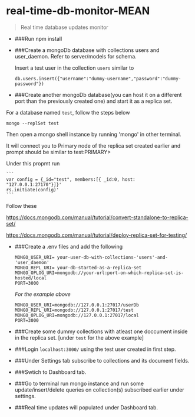 # real-time-db-monitor-MEAN
> Real time database updates monitor

- ###Run npm install

- ###Create a mongoDb database with collections users and user_daemon. Refer to server/models for schema.

  Insert a test user in the collection `users` similar to 
  
    `db.users.insert({"username":"dummy-username","password":"dummy-password"})`
    
- ###Create another mongoDb database(you can host it on a different port than the previously created one) and start it as a replica set.

For a database named `test`, follow the steps below 

  `mongo --replSet test`
  
  Then open a mongo shell instance by running 'mongo' in other terminal.
  
  It will connect you to Primary node of the replica set created earlier and prompt should be similar to test:PRIMARY>
  
  Under this propmt run 
  
    ```
    var config = {_id="test", members:[{ _id:0, host: "127.0.0.1:27170"}]}'
    rs.initiate(config)'
    ```
    
Follow these

https://docs.mongodb.com/manual/tutorial/convert-standalone-to-replica-set/
    
https://docs.mongodb.com/manual/tutorial/deploy-replica-set-for-testing/

- ###Create a .env files and add the following

  ```
  MONGO_USER_URI= your-user-db-with-collections-'users'-and-'user_daemon'
  MONGO_REPL_URI= your-db-started-as-a-replica-set
  MONGO_OPLOG_URI=mongodb://your-url:port-on-which-replica-set-is-hosted/local
  PORT=3000
  ```
  
  *For the example above*
  
  ```
  MONGO_USER_URI=mongodb://127.0.0.1:27017/userDb
  MONGO_REPL_URI=mongodb://127.0.0.1:27017/test
  MONGO_OPLOG_URI=mongodb://127.0.0.1:27017/local
  PORT=3000
  ```
  
- ###Create some dummy collections with atleast one doccument inside in the replica set. [under `test` for the above example]

- ###Login `localhost:3000/` using the test user created in first step. 

- ###Under Settings tab subscribe to collections and its document fields.

- ###Swtich to Dashboard tab.

- ###Go to terminal run mongo instance and run some update/insert/delete queries on collection(s) subscribed earlier under settings.

- ###Real time updates will populated under Dashboard tab.


